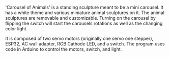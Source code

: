 
'Carousel of Animals' is a standing sculpture meant to be a mini carousel. It has a white theme and various miniature animal sculptures on it. The animal sculptures are removable and customizable. Turning on the carousel by flipping the switch will start the carousels rotations as well as the changing color light. 

It is composed of two servo motors (originally one servo one stepper), ESP32, AC wall adapter, RGB Cathode LED, and a switch. 
The program uses code in Arduino to control the motors, switch, and light. 

